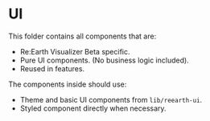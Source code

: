 # UI

This folder contains all components that are:

- Re:Earth Visualizer Beta specific.
- Pure UI components. (No business logic included).
- Reused in features.

The components inside should use:

- Theme and basic UI components from `lib/reearth-ui`.
- Styled component directly when necessary.

